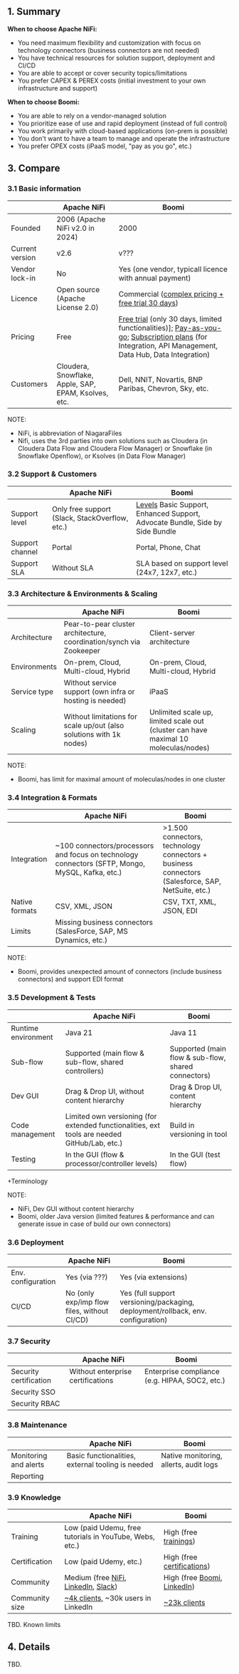 ## 1. Summary

**When to choose Apache NiFi:**
- You need maximum flexibility and customization with focus on technology connectors
  (business connectors are not needed)
- You have technical resources for solution support, deployment and CI/CD
- You are able to accept or cover security topics/limitations
- You prefer CAPEX & PEREX costs (initial investment to your own infrastructure and support)

**When to choose Boomi:**
- You are able to rely on a vendor-managed solution
- You prioritize ease of use and rapid deployment (instead of full control)
- You work primarily with cloud-based applications (on-prem is possible)
- You don't want to have a team to manage and operate the infrastructure
- You prefer OPEX costs (iPaaS model, "pay as you go", etc.)

## 3. Compare

### 3.1 Basic information
|                 | Apache NiFi                                          | Boomi                                                                                                             |
|-----------------|------------------------------------------------------|-------------------------------------------------------------------------------------------------------------------|
| Founded         | 2006 (Apache NiFi v2.0 in 2024)                      | 2000
| Current version | v2.6                                                 | v???
| Vendor lock-in  | No                                                   | Yes (one vendor, typicall licence with annual payment)                                                                                   
| Licence         | Open source (Apache License 2.0)                     | Commercial ([complex pricing + free trial 30 days](https://boomi.com/pricing/))
| Pricing         | Free                                                 | [Free trial](https://boomi.com/pricing/#free-trial) (only 30 days, limited functionalities)]; [Pay-as-you-go](https://boomi.com/pricing/#pay-as-you-go); [Subscription plans](https://boomi.com/pricing/#subscription-plans) (for Integration, API Management, Data Hub, Data Integration)
| Customers       | Cloudera, Snowflake, Apple, SAP, EPAM, Ksolves, etc. | Dell, NNIT, Novartis, BNP Paribas, Chevron, Sky, etc.

NOTE:
 - NiFi, is abbreviation of NiagaraFiles
 - Nifi, uses the 3rd parties into own solutions such as Cloudera (in Cloudera Data Flow and Cloudera Flow Manager)
   or Snowflake (in Snowflake Openflow), or Ksolves (in Data Flow Manager)

### 3.2 Support & Customers
|                 | Apache NiFi                                          | Boomi                                                                                                             |
|-----------------|------------------------------------------------------|-------------------------------------------------------------------------------------------------------------------|
| Support level   | Only free support (Slack, StackOverflow, etc.)       | [Levels](https://boomi.com/services/support/) Basic Support, Enhanced Support, Advocate Bundle, Side by Side Bundle                                                                                                     
| Support channel | Portal                                               | Portal, Phone, Chat
| Support SLA     | Without SLA                                          | SLA based on support level (24x7, 12x7, etc.)

### 3.3 Architecture & Environments & Scaling
|              | Apache NiFi                                                         | Boomi                      |
|--------------|---------------------------------------------------------------------|----------------------------|
| Architecture | Pear-to-pear cluster architecture, coordination/synch via Zookeeper | Client-server architecture
| Environments | On-prem, Cloud, Multi-cloud, Hybrid                                 | On-prem, Cloud, Multi-cloud, Hybrid
| Service type | Without service support (own infra or hosting is needed)            | iPaaS 
| Scaling      | Without limitations for scale up/out (also solutions with 1k nodes) | Unlimited scale up, limited scale out (cluster can have maximal 10 moleculas/nodes)

NOTE:
 - Boomi, has limit for maximal amount of moleculas/nodes in one cluster

### 3.4 Integration & Formats
|                | Apache NiFi                                                                                      | Boomi                      |
|----------------|--------------------------------------------------------------------------------------------------|----------------------------|
| Integration    | ~100 connectors/processors and focus on technology connectors (SFTP, Mongo, MySQL, Kafka, etc.) | >1.500 connectors, technology connectors + business connectors (Salesforce, SAP, NetSuite, etc.)
| Native formats | CSV, XML, JSON                                                                                   | CSV, TXT, XML, JSON, EDI
| Limits         | Missing business connectors (SalesForce, SAP, MS Dynamics, etc.)                                 |

NOTE:
 - Boomi, provides unexpected amount of connectors (include business connectors) and support EDI format

### 3.5 Development & Tests
|                     | Apache NiFi                                                                                  | Boomi                                                                      |
|---------------------|----------------------------------------------------------------------------------------------|----------------------------------------------------------------------------|
| Runtime environment | Java 21                                                                                      | Java 11
| Sub-flow            | Supported (main flow & sub-flow, shared controllers)                                         | Supported (main flow & sub-flow, shared connectors)
| Dev GUI             | Drag & Drop UI, without content hierarchy                                                    | Drag & Drop UI, content hierarchy
| Code management     | Limited own versioning (for extended functionalities, ext tools are needed GitHub/Lab, etc.) | Build in versioning in tool
| Testing             | In the GUI (flow & processor/controller levels)                                              | In the GUI (test flow)

+Terminology 

NOTE:
- NiFi, Dev GUI without content hierarchy
- Boomi, older Java version (limited features & performance and can generate issue in case of build our own connectors)

### 3.6 Deployment
|                     | Apache NiFi                                 | Boomi                                                                      |
|---------------------|---------------------------------------------|----------------------------------------------------------------------------|
| Env. configuration  | Yes (via ???)                               | Yes (via extensions)
| CI/CD               | No (only exp/imp flow files, without CI/CD) | Yes (full support versioning/packaging, deployment/rollback, env. configuration) 

### 3.7 Security
|                        | Apache NiFi                        | Boomi                      |
|------------------------|------------------------------------|----------------------------|
| Security certification | Without enterprise certifications  | Enterprise compliance (e.g. HIPAA, SOC2, etc.) 
| Security SSO           |                                    |
| Security RBAC          |                                    |

### 3.8 Maintenance
|                                | Apache NiFi                                        | Boomi                      |
|--------------------------------|----------------------------------------------------|----------------------------|
| Monitoring and alerts          | Basic functionalities, external tooling is needed  | Native monitoring, allerts, audit logs               
| Reporting                      |                                                    |

### 3.9 Knowledge
|                | Apache NiFi                                                                                                                                                 | Boomi                                                                                                             |
|----------------|-------------------------------------------------------------------------------------------------------------------------------------------------------------|-------------------------------------------------------------------------------------------------------------------|
| Training       | Low (paid Udemu, free tutorials in YouTube, Webs, etc.)                                                                                                     | High (free [trainings](https://train.boomi.com/page/course-catalog))
| Certification  | Low (paid Udemy, etc.)                                                                                                                                      | High (free [certifications](https://train.boomi.com/page/course-catalog#type_certification))
| Community      | Medium (free [NiFi](https://nifi.apache.org/community/), [LinkedIn](https://www.linkedin.com/company/apache-nifi/), [Slack](https://apachenifi.slack.com/)) | High (free [Boomi](https://community.boomi.com/), [LinkedIn](https://www.linkedin.com/company/boomi-inc/))
| Community size | [~4k clients](https://enlyft.com/tech/products/apache-nifi), ~30k users in LinkedIn                                                                         | [~23k clients](https://canvasbusinessmodel.com/blogs/growth-strategy/boomi-growth-strategy)

TBD. Known limits


## 4. Details
TBD.